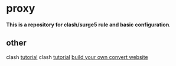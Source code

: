 # proxy
**This is a repository for clash/surge5 rule and basic configuration**.

## other
clash [tutorial](https://linux.do/t/topic/163682)
clash [tutorial](https://wiki.metacubex.one/config/)
[build your own convert website](https://www.quakemachinex.com/blog/wp-content/plugins/clean-archives-reloaded/ajax-single.php?postid=297)
